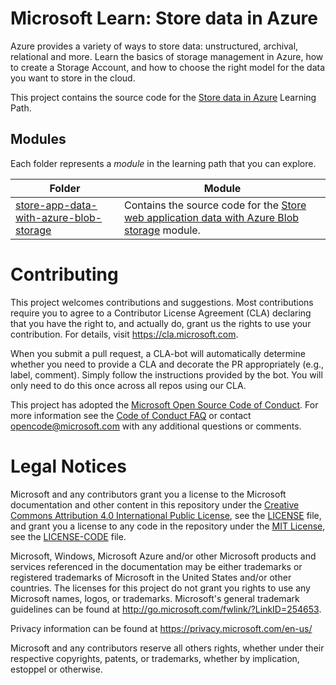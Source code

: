 # Microsoft Learn: Store data in Azure

Azure provides a variety of ways to store data: unstructured, archival, relational and more. Learn the basics of storage management in Azure, how to create a Storage Account, and how to choose the right model for the data you want to store in the cloud.

This project contains the source code for the [Store data in Azure](https://docs.microsoft.com/learn/paths/store-data-in-azure/) Learning Path.

## Modules
Each folder represents a _module_ in the learning path that you can explore.

| Folder | Module |
|--------|--------|
| [store-app-data-with-azure-blob-storage](https://github.com/MicrosoftDocs/mslearn-store-data-in-azure/tree/master/store-app-data-with-azure-blob-storage) | Contains the source code for the [Store web application data with Azure Blob storage](https://docs.microsoft.com/learn/modules/store-app-data-with-azure-blob-storage/) module. |

# Contributing

This project welcomes contributions and suggestions.  Most contributions require you to agree to a
Contributor License Agreement (CLA) declaring that you have the right to, and actually do, grant us
the rights to use your contribution. For details, visit https://cla.microsoft.com.

When you submit a pull request, a CLA-bot will automatically determine whether you need to provide
a CLA and decorate the PR appropriately (e.g., label, comment). Simply follow the instructions
provided by the bot. You will only need to do this once across all repos using our CLA.

This project has adopted the [Microsoft Open Source Code of Conduct](https://opensource.microsoft.com/codeofconduct/).
For more information see the [Code of Conduct FAQ](https://opensource.microsoft.com/codeofconduct/faq/) or
contact [opencode@microsoft.com](mailto:opencode@microsoft.com) with any additional questions or comments.

# Legal Notices

Microsoft and any contributors grant you a license to the Microsoft documentation and other content
in this repository under the [Creative Commons Attribution 4.0 International Public License](https://creativecommons.org/licenses/by/4.0/legalcode),
see the [LICENSE](LICENSE) file, and grant you a license to any code in the repository under the [MIT License](https://opensource.org/licenses/MIT), see the
[LICENSE-CODE](LICENSE-CODE) file.

Microsoft, Windows, Microsoft Azure and/or other Microsoft products and services referenced in the documentation
may be either trademarks or registered trademarks of Microsoft in the United States and/or other countries.
The licenses for this project do not grant you rights to use any Microsoft names, logos, or trademarks.
Microsoft's general trademark guidelines can be found at http://go.microsoft.com/fwlink/?LinkID=254653.

Privacy information can be found at https://privacy.microsoft.com/en-us/

Microsoft and any contributors reserve all others rights, whether under their respective copyrights, patents,
or trademarks, whether by implication, estoppel or otherwise.
